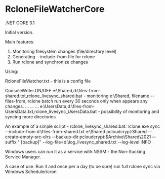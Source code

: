 # RcloneFileWatcherCore
.NET CORE 3.1

Initial version. 

Main features:
1. Monitoring  filesystem changes (file/directory level)
2. Generating --include-from file for rclone
3. Run rclone and synchronize changes

Using:

RcloneFileWatcher.txt - this is a config file

ConsoleWriter.ON/OFF
e:\Shared\,d:\files-from-shared.txt,rclone_livesync_shared.bat - monitoring e:\Shared, filename --files-from, rclone batch run every 30 seconds only when appears any changes.
...
...
...
e:\UsersData\,d:\files-from-UsersData.txt,rclone_livesync_UsersData.bat - possibility of monitoring and syncing more directories

An example of a simple script - rclone_livesync_shared.bat:
rclone.exe sync --include-from d:\files-from-shared.txt e:\Shared pcloudcrypt:Shared --create-empty-src-dirs --backup-dir pcloudcrypt:$Archive\Shared\2021 --suffix " [backup]" --log-file=d:\log_livesync_shared.txt --log-level INFO

Windows users can run it as a service with NSSM - the Non-Sucking Service Manager.

A case of use. Run it and once per a day (to be sure) run full rclone sync via Windows Scheduler/cron.
